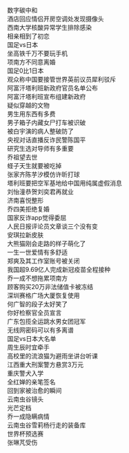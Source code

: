 数字碳中和  
酒店回应情侣开房空调处发现摄像头  
西南大学核酸异常学生排除感染  
相亲相到了初恋  
国足vs日本  
坐高铁千万不要玩手机  
项南方不同意离婚  
国足0比1日本  
观众称中国要接管世界英前议员犀利驳斥  
阿富汗塔利班新政府官员名单公布  
阿富汗塔利班宣布组建新政府  
疑似穿越的文物  
男生用东西有多费  
男子箱子内藏女尸打车被识破  
被白宇演的病人整破防了  
央视对话直播反诈民警陈国平  
研究生选对导师有多重要  
乔祖望去世  
蛏子天生就要被吃掉  
张家齐陈芋汐模仿许昕打球  
塔利班要把空军基地给中国用纯属虚假消息  
刘怡潼恭贺刘奕君再就业  
济南喜悦整形  
乔四美拒绝复婚  
国家反诈app觉得委屈  
人民日报评论员文章谈三个没有变  
安琪拉新皮肤  
大熊猫刚会走路的样子萌化了  
一生一世爱情有多舒适  
郑爽及其工作室账号被关闭  
我国超9.69亿人完成新冠疫苗全程接种  
乔一成不想拖累项南方  
顾客购买20万非法储值卡被冻结  
深圳赛格广场大厦恢复使用  
何广智的段子太好笑了  
你好检察官全员宣言  
广东包揽全运跳水男女团冠军  
无线网密码可以有多离谱  
国足vs日本大名单  
周生辰时宜牵手  
高校里的流浪猫为避雨坐讲台听课  
江西重大刑案警方悬赏3万元  
重庆警犬入学  
全红婵的亲笔签名  
回到家被治愈的瞬间  
云南虫谷镜头  
光芒定档  
乔一成隐瞒病情  
云南虫谷雪莉杨行走的装备库  
世界杯预选赛  
张琳芃受伤  
